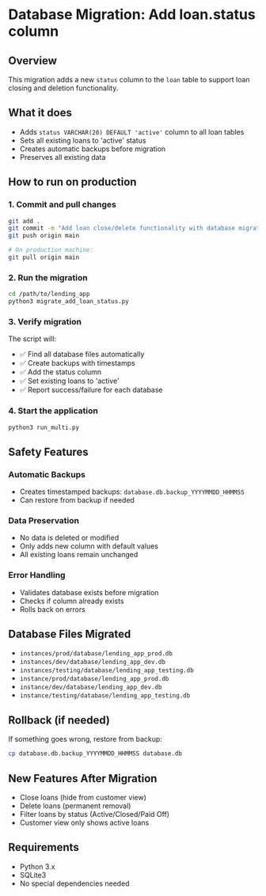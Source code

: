 # Database Migration: Add loan.status column

## Overview
This migration adds a new `status` column to the `loan` table to support loan closing and deletion functionality.

## What it does
- Adds `status VARCHAR(20) DEFAULT 'active'` column to all loan tables
- Sets all existing loans to 'active' status
- Creates automatic backups before migration
- Preserves all existing data

## How to run on production

### 1. Commit and pull changes
```bash
git add .
git commit -m "Add loan close/delete functionality with database migration"
git push origin main

# On production machine:
git pull origin main
```

### 2. Run the migration
```bash
cd /path/to/lending_app
python3 migrate_add_loan_status.py
```

### 3. Verify migration
The script will:
- ✅ Find all database files automatically
- ✅ Create backups with timestamps
- ✅ Add the status column
- ✅ Set existing loans to 'active'
- ✅ Report success/failure for each database

### 4. Start the application
```bash
python3 run_multi.py
```

## Safety Features

### Automatic Backups
- Creates timestamped backups: `database.db.backup_YYYYMMDD_HHMMSS`
- Can restore from backup if needed

### Data Preservation
- No data is deleted or modified
- Only adds new column with default values
- All existing loans remain unchanged

### Error Handling
- Validates database exists before migration
- Checks if column already exists
- Rolls back on errors

## Database Files Migrated
- `instances/prod/database/lending_app_prod.db`
- `instances/dev/database/lending_app_dev.db`
- `instances/testing/database/lending_app_testing.db`
- `instance/prod/database/lending_app_prod.db`
- `instance/dev/database/lending_app_dev.db`
- `instance/testing/database/lending_app_testing.db`

## Rollback (if needed)
If something goes wrong, restore from backup:
```bash
cp database.db.backup_YYYYMMDD_HHMMSS database.db
```

## New Features After Migration
- Close loans (hide from customer view)
- Delete loans (permanent removal)
- Filter loans by status (Active/Closed/Paid Off)
- Customer view only shows active loans

## Requirements
- Python 3.x
- SQLite3
- No special dependencies needed
